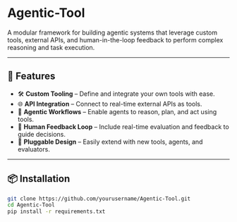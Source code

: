 # Agentic-Tool

A modular framework for building agentic systems that leverage custom tools, external APIs, and human-in-the-loop feedback to perform complex reasoning and task execution.

---

## 🚀 Features

- 🛠️ **Custom Tooling** – Define and integrate your own tools with ease.
- 🌐 **API Integration** – Connect to real-time external APIs as tools.
- 🧠 **Agentic Workflows** – Enable agents to reason, plan, and act using tools.
- 👤 **Human Feedback Loop** – Include real-time evaluation and feedback to guide decisions.
- 🔄 **Pluggable Design** – Easily extend with new tools, agents, and evaluators.

---

## 📦 Installation

```bash
git clone https://github.com/yourusername/Agentic-Tool.git
cd Agentic-Tool
pip install -r requirements.txt
